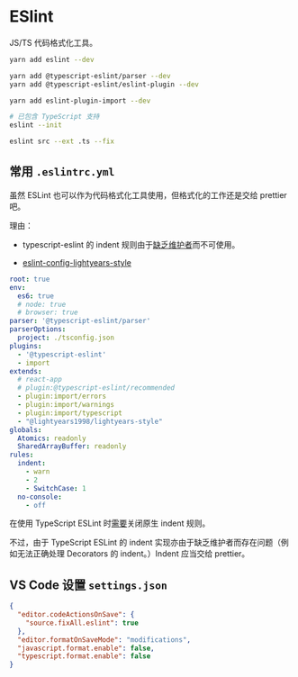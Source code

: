# ESlint

JS/TS 代码格式化工具。

``` sh
yarn add eslint --dev

yarn add @typescript-eslint/parser --dev
yarn add @typescript-eslint/eslint-plugin --dev

yarn add eslint-plugin-import --dev
```

``` sh
# 已包含 TypeScript 支持
eslint --init
```

``` sh
eslint src --ext .ts --fix
```

## 常用 `.eslintrc.yml`

虽然 ESLint 也可以作为代码格式化工具使用，但格式化的工作还是交给 prettier 吧。

理由：

- typescript-eslint 的 indent 规则由于[缺乏维护者](https://github.com/typescript-eslint/typescript-eslint/issues/1824)而不可使用。

- [eslint-config-lightyears-style](https://github.com/lightyears1998/eslint-config-lightyears-style)

``` yml
root: true
env:
  es6: true
  # node: true
  # browser: true
parser: '@typescript-eslint/parser'
parserOptions:
  project: ./tsconfig.json
plugins:
  - '@typescript-eslint'
  - import
extends:
  # react-app
  # plugin:@typescript-eslint/recommended
  - plugin:import/errors
  - plugin:import/warnings
  - plugin:import/typescript
  - "@lightyears1998/lightyears-style"
globals:
  Atomics: readonly
  SharedArrayBuffer: readonly
rules:
  indent:
    - warn
    - 2
    - SwitchCase: 1
  no-console:
    - off
```

在使用 TypeScript ESLint 时[需要](https://github.com/typescript-eslint/typescript-eslint/issues/1824)关闭原生 indent 规则。

不过，由于 TypeScript ESLint 的 indent 实现亦由于缺乏维护者而存在问题（例如无法正确处理 Decorators 的 indent。）Indent 应当交给 prettier。

## VS Code 设置 `settings.json`

``` json
{
  "editor.codeActionsOnSave": {
    "source.fixAll.eslint": true
  },
  "editor.formatOnSaveMode": "modifications",
  "javascript.format.enable": false,
  "typescript.format.enable": false
}

```
